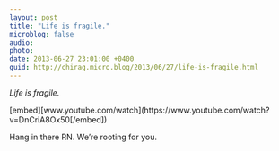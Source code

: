 ```yaml
---
layout: post
title: "Life is fragile."
microblog: false
audio: 
photo: 
date: 2013-06-27 23:01:00 +0400
guid: http://chirag.micro.blog/2013/06/27/life-is-fragile.html
---
```

<p><em>Life is fragile.</em></p>
[embed][www.youtube.com/watch](https://www.youtube.com/watch?v=DnCriA8Ox50[/embed])
<p>Hang in there RN. We’re rooting for you.</p>
